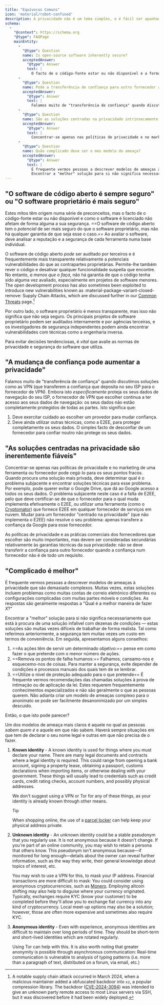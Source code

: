 ```yaml
---
title: "Equívocos Comuns"
icon: 'material/robot-confused'
description: A privacidade não é um tema simples, e é fácil ser apanhado por alegações de marketing e outras desinformações.
schema:
  - 
    "@context": https://schema.org
    "@type": FAQPage
    mainEntity:
      - 
        "@type": Question
        name: Is open-source software inherently secure?
        acceptedAnswer:
          "@type": Answer
          text: |
            O facto de o código-fonte estar ou não disponível e a forma como o software é licenciado não afetam de forma alguma a sua segurança. O software de código aberto tem potencial para ser mais seguro do que o software proprietário, mas não há nenhuma garantia de que seja esse o caso. Ao avaliar o software, deve ter em conta a reputação e a segurança de cada ferramenta numa base individual.
      - 
        "@type": Question
        name: Pode a transferência de confiança para outro fornecedor aumentar a privacidade?
        acceptedAnswer:
          "@type": Answer
          text: |
            Falamos muito de "transferência de confiança" quando discutimos soluções como as VPN (que transferem a confiança que deposita no seu ISP para o fornecedor de VPN). Embora isto proteja especificamente os seus dados de navegação do seu ISP, o fornecedor de VPN que escolher continua a ter acesso aos seus dados de navegação: os seus dados não estão completamente protegidos de todas as partes.
      - 
        "@type": Question
        name: São as soluções centradas na privacidade intrinsecamente fiáveis?
        acceptedAnswer:
          "@type": Answer
          text: |
            Concentrar-se apenas nas políticas de privacidade e no marketing de uma ferramenta ou fornecedor pode cegá-lo para os seus pontos fracos. Quando procura uma solução mais privada, deve determinar qual é o problema subjacente e encontrar soluções técnicas para esse problema. Por exemplo, pode querer evitar o Google Drive, que dá ao Google acesso a todos os seus dados. O problema subjacente neste caso é a falta de E2EE, pelo que deve certificar-se de que o fornecedor para o qual muda implementa efetivamente o E2EE, ou utilizar uma ferramenta (como o Cryptomator) que fornece E2EE em qualquer fornecedor de serviços em nuvem. Mudar para um fornecedor "centrado na privacidade" (que não implementa o E2EE) não resolve o seu problema: apenas transfere a confiança da Google para esse fornecedor.
      - 
        "@type": Question
        name: Quão complicado deve ser o meu modelo de ameaça?
        acceptedAnswer:
          "@type": Answer
          text: |
            É frequente vermos pessoas a descrever modelos de ameaças à privacidade que são demasiado complexos. Muitas vezes, estas soluções incluem problemas como muitas contas de correio eletrónico diferentes ou configurações complicadas com muitas partes móveis e condições. As respostas são geralmente respostas a "Qual é a melhor forma de fazer X?"
            Encontrar a "melhor" solução para si não significa necessariamente que está à procura de uma solução infalível com dezenas de condições — estas soluções são muitas vezes difíceis de trabalhar de forma realista. Tal como referimos anteriormente, a segurança tem muitas vezes um custo em termos de conveniência.
---
```


## "O software de código aberto é sempre seguro" ou "O software proprietário é mais seguro"

Estes mitos têm origem numa série de preconceitos, mas o facto de o código-fonte estar ou não disponível e como o software é licenciado não afetam de forma alguma a sua segurança. ==O software de código aberto tem o *potencial* de ser mais seguro do que o software proprietário, mas não há qualquer garantia de que seja esse o caso.== Ao avaliar o software, deve analisar a reputação e a segurança de cada ferramenta numa base individual.

O software de código aberto *pode* ser auditado por terceiros e é frequentemente mais transparente relativamente a potenciais vulnerabilidades do que as contrapartes proprietárias. Permite-lhe também rever o código e desativar qualquer funcionalidade suspeita que encontre. No entanto, *a menos que o faça*, não há garantia de que o código tenha sido alguma vez avaliado, especialmente em projetos de software menores. The open development process has also sometimes been exploited to introduce new vulnerabilities known as <span class="pg-viridian">:material-package-variant-closed-remove: Supply Chain Attacks</span>, which are discussed further in our [Common Threats](common-threats.md) page.[^1]

Por outro lado, o software proprietário é menos transparente, mas isso não significa que não seja seguro. Os principais projetos de software proprietário podem ser auditados internamente e por agências terceiras, e os investigadores de segurança independentes podem ainda encontrar vulnerabilidades com técnicas como a engenharia inversa.

Para evitar decisões tendenciosas, é *vital* que avalie as normas de privacidade e segurança do software que utiliza.

## "A mudança de confiança pode aumentar a privacidade"

Falamos muito de "transferência de confiança" quando discutimos soluções como as VPN (que transferem a confiança que deposita no seu ISP para o fornecedor de VPN). Embora isto *especificamente* proteja os seus dados de navegação do seu ISP, o fornecedor de VPN que escolher continua a ter acesso aos seus dados de navegação: os seus dados não estão completamente protegidos de todas as partes. Isto significa que:

1. Deve exercitar cuidado ao escolher um provedor para mudar confiança.
2. Deve ainda utilizar outras técnicas, como a E2EE, para proteger completamente os seus dados. O simples facto de desconfiar de um fornecedor para confiar noutro não protege os seus dados.

## "As soluções centradas na privacidade são inerentemente fiáveis"

Concentrar-se apenas nas políticas de privacidade e no marketing de uma ferramenta ou fornecedor pode cegá-lo para os seus pontos fracos. Quando procura uma solução mais privada, deve determinar qual é o problema subjacente e encontrar soluções técnicas para esse problema. Por exemplo, pode querer evitar o Google Drive, que dá ao Google acesso a todos os seus dados. O problema subjacente neste caso é a falta de E2EE, pelo que deve certificar-se de que o fornecedor para o qual muda implementa efetivamente o E2EE, ou utilizar uma ferramenta (como o [Cryptomator](../encryption.md#cryptomator-cloud)) que fornece E2EE em qualquer fornecedor de serviços em nuvem. Mudar para um fornecedor "centrado na privacidade" (que não implementa o E2EE) não resolve o seu problema: apenas transfere a confiança da Google para esse fornecedor.

As políticas de privacidade e as práticas comerciais dos fornecedores que escolher são muito importantes, mas devem ser consideradas secundárias relativamente às garantias técnicas da sua privacidade: não se deve transferir a confiança para outro fornecedor quando a confiança num fornecedor não é de todo um requisito.

## "Complicado é melhor"

É frequente vermos pessoas a descrever modelos de ameaças à privacidade que são demasiado complexos. Muitas vezes, estas soluções incluem problemas como muitas contas de correio eletrónico diferentes ou configurações complicadas com muitas partes móveis e condições. As respostas são geralmente respostas a "Qual é a melhor maneira de fazer *X*?"

Encontrar a "melhor" solução para si não significa necessariamente que está à procura de uma solução infalível com dezenas de condições — estas soluções são muitas vezes difíceis de trabalhar de forma realista. Tal como referimos anteriormente, a segurança tem muitas vezes um custo em termos de conveniência. Em seguida, apresentamos alguns conselhos:

1. ==As ações têm de servir um determinado objetivo:== pense em como fazer o que pretende com o menor número de ações.
2. ==Remova os pontos de falha humanos:== Falhamos, cansamo-nos e esquecemo-nos de coisas. Para manter a segurança, evite depender de condições e processos manuais dos quais tem de se lembrar.
3. ==Utilize o nível de proteção adequado para o que pretende== É frequente vermos recomendações das chamadas soluções à prova de intimação ou de aplicação da lei. Estes requerem frequentemente conhecimentos especializados e não são geralmente o que as pessoas querem. Não adianta criar um modelo de ameaças complexo para o anonimato se pode ser facilmente desanonimizado por um simples descuido.

Então, o que isto pode parecer?

Um dos modelos de ameaça mais claros é aquele no qual as pessoas *sabem quem é* e aquele em que não sabem. Haverá sempre situações em que tem de declarar o seu nome legal e outras em que não precisa de o fazer.

1. **Known identity** - A known identity is used for things where you must declare your name. There are many legal documents and contracts where a legal identity is required. This could range from opening a bank account, signing a property lease, obtaining a passport, customs declarations when importing items, or otherwise dealing with your government. These things will usually lead to credentials such as credit cards, credit rating checks, account numbers, and possibly physical addresses.

    We don't suggest using a VPN or Tor for any of these things, as your identity is already known through other means.

    <div class="admonition tip" markdown>
    <p class="admonition-title">Tip</p>

    When shopping online, the use of a [parcel locker](https://en.wikipedia.org/wiki/Parcel_locker) can help keep your physical address private.

    </div>

2. **Unknown identity** - An unknown identity could be a stable pseudonym that you regularly use. It is not anonymous because it doesn't change. If you're part of an online community, you may wish to retain a persona that others know. This pseudonym isn't anonymous because—if monitored for long enough—details about the owner can reveal further information, such as the way they write, their general knowledge about topics of interest, etc.

    You may wish to use a VPN for this, to mask your IP address. Financial transactions are more difficult to mask: You could consider using anonymous cryptocurrencies, such as [Monero](https://getmonero.org). Employing altcoin shifting may also help to disguise where your currency originated. Typically, exchanges require KYC (know your customer) to be completed before they'll allow you to exchange fiat currency into any kind of cryptocurrency. Local meet-up options may also be a solution; however, those are often more expensive and sometimes also require KYC.

3. **Anonymous identity** - Even with experience, anonymous identities are difficult to maintain over long periods of time. They should be short-term and short-lived identities which are rotated regularly.

    Using Tor can help with this. It is also worth noting that greater anonymity is possible through asynchronous communication: Real-time communication is vulnerable to analysis of typing patterns (i.e. more than a paragraph of text, distributed on a forum, via email, etc.)

[^1]: A notable supply chain attack occurred in March 2024, when a malicious maintainer added a obfuscated backdoor into `xz`, a popular compression library. The backdoor ([CVE-2024-3094](https://cve.org/CVERecord?id=CVE-2024-3094)) was intended to give an unknown party remote access to most Linux servers via SSH, but it was discovered before it had been widely deployed.
